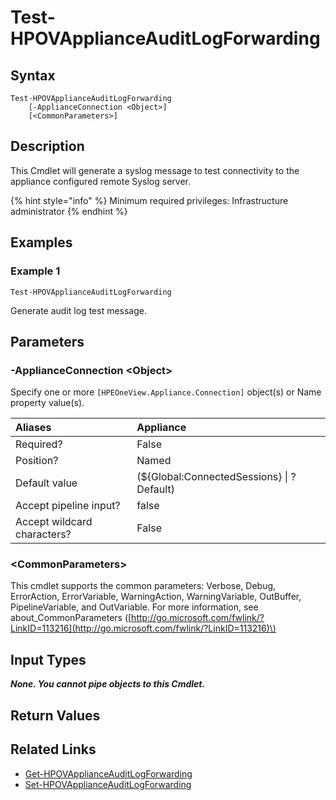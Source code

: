 ﻿---
description: Generate test audit log forward message.
---

# Test-HPOVApplianceAuditLogForwarding

## Syntax

```text
Test-HPOVApplianceAuditLogForwarding
    [-ApplianceConnection <Object>]
    [<CommonParameters>]
```

## Description

This Cmdlet will generate a syslog message to test connectivity to the appliance configured remote Syslog server.

{% hint style="info" %}
Minimum required privileges: Infrastructure administrator
{% endhint %}

## Examples

###  Example 1 

```text
Test-HPOVApplianceAuditLogForwarding
```

Generate audit log test message.

## Parameters

### -ApplianceConnection &lt;Object&gt;

Specify one or more `[HPEOneView.Appliance.Connection]` object(s) or Name property value(s).

| Aliases | Appliance |
| :--- | :--- |
| Required? | False |
| Position? | Named |
| Default value | (${Global:ConnectedSessions} &vert; ? Default) |
| Accept pipeline input? | false |
| Accept wildcard characters? | False |

### &lt;CommonParameters&gt;

This cmdlet supports the common parameters: Verbose, Debug, ErrorAction, ErrorVariable, WarningAction, WarningVariable, OutBuffer, PipelineVariable, and OutVariable. For more information, see about\_CommonParameters \([http://go.microsoft.com/fwlink/?LinkID=113216](http://go.microsoft.com/fwlink/?LinkID=113216)\)

## Input Types

_**None. You cannot pipe objects to this Cmdlet.**_

## Return Values

## Related Links

* [Get-HPOVApplianceAuditLogForwarding](get-hpovapplianceauditlogforwarding.md)
* [Set-HPOVApplianceAuditLogForwarding](set-hpovapplianceauditlogforwarding.md)
